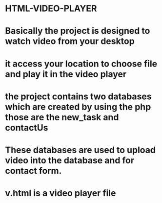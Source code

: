 # HTML-VIDEO-PLAYER
# Basically the project is designed to watch video from your desktop 
# it access your location to choose file and play it in the video player

# the project contains two databases which are created by using the php those are the new_task and contactUs

# These databases are used to upload video into the database and for contact form.

# v.html is a video player file 
